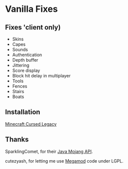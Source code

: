 # Vanilla Fixes

## Fixes 'client only)

* Skins
* Capes
* Sounds
* Authentication
* Depth buffer
* Jittering
* Score display
* Block hit delay in multiplayer
* Tools
* Fences
* Stairs
* Boats

## Installation
[Minecraft Cursed Legacy](https://minecraft-cursed-legacy.github.io/)

## Thanks
SparklingComet, for their [Java Mojang API](https://github.com/SparklingComet/java-mojang-api).

cutezyash, for letting me use [Megamod](https://github.com/OldHaven-Network/MegaMod-Mixins) code under LGPL.
